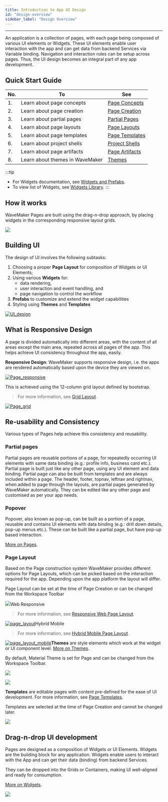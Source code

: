 ```yaml
---
title: Introduction to App UI Design
id: "design-overview"
sidebar_label: "Design Overview"
---
```

---

An application is a collection of pages, with each page being composed of various UI elements or Widgets. These UI elements enable user interaction with the app and can get data from backend Services via Variable binding. Navigation and interaction rules can be setup across pages. Thus, the UI design becomes an integral part of any app development.

## Quick Start Guide

|No.|To|See|
|---|---|---|
|1.|Learn about page concepts | [Page Concepts](/learn/app-development/ui-design/page-concepts)|
|2.|Learn about page creation|[Page Creation](/learn/app-development/ui-design/page-creation)|
|3.|Learn about partial pages|[Partial Pages](/learn/app-development/ui-design/page-concepts/partial-pages)|
|4.|Learn about page layouts|[Page Layouts](/learn/app-development/ui-design/page-concepts/page-layouts)|
|5.|Learn about page templates|[Page Templates](/learn/app-development/ui-design/page-concepts/page-templates)|
|6.|Learn about project shells| [Project Shells](/learn/app-development/ui-design/project-shells)|
|7.|Learn about page artifacts| [Page Artifacts](/learn/app-development/ui-design/page-artefacts)|
|8.|Learn about themes in WaveMaker|[Themes](/learn/app-development/ui-design/themes)|

:::tip
- For Widgets documentation, see [Widgets and Prefabs](/learn/app-development/widgets/ui-elements).   
- To view list of Widgets, see [Widgets Library](/learn/app-development/widgets/widget-library).
:::

## How it works

WaveMaker Pages are built using the drag-n-drop approach, by placing widgets in the corresponding responsive layout grids.  

[![](../../assets/UI_design-1.png)](../../assets/UI_design-1.png)

## Building UI

The design of UI involves the following subtasks:

1. Choosing a proper **Page Layout** for composition of Widgets or UI Elements;
2. Using various **Widgets** for:
    - data rendering,
    - user interaction and event handling, and
    - page navigation to control the workflow
3. **Prefabs** to customize and extend the widget capabilities
4. Styling using **Themes** and **Templates**

[![UI_design](../../assets/UI_design.png)](../../assets/UI_design.png)

## What is Responsive Design

A page is divided automatically into different areas, with the content of all areas except the main area, repeated across all pages of the app. This helps achieve UI consistency throughout the app, easily.

**Responsive Design**: WaveMaker supports responsive design, i.e. the apps are rendered automatically based upon the device they are viewed on. 

[![Page_responsive](../../assets/Page_responsive.png)](../../assets/Page_responsive.png) 

This is achieved using the 12-column grid layout defined by bootstrap.  

> For more information, see [Grid Layout](/learn/app-development/widgets/container/grid-layout/). 

[![Page_grid](../../assets/Page_grid.png)](../../assets/Page_grid.png)

## Re-usability and Consistency

Various types of Pages help achieve this consistency and reusability.

### Partial pages
Partial pages are reusable portions of a page, for repeatedly occurring UI elements with same data binding (e.g.: profile info, business card etc.). Partial page is built just like any other page, using any UI element and data binding. Partial page can also be built from templates and are always included within a page. The header, footer, topnav, leftnav and rightnav, when added to page through the layouts, are partial pages generated by WaveMaker automatically. They can be edited like any other page and customised as per your app needs.

### Popover
Popover, also known as pop-up, can be built as a portion of a page, reusable and contains UI elements with data binding (e.g.: drill down details, pop-up menus etc.). These can be built like a partial page, but have pop-up based interaction.

[More on Pages](/learn/app-development/ui-design/page-concepts/).

### Page Layout
Based on the Page construction system WaveMaker provides different options for Page Layouts, which can be picked based on the interaction required for the app. Depending upon the app platform the layout will differ.

Page Layout can be set at the time of Page Creation or can be changed from the Workspace Toolbar

[![](../../assets/layout_change.png)](../../assets/layout_change.png)Web Responsive

> For more information, see [Responsive Web Page Layout](/learn/responsive-web/web-ui-design/).

[![page_layout](../../assets/page_layout.png)](../../assets/page_layout.png)Hybrid Mobile

> For more information, see [Hybrid Mobile Page Layout](/learn/hybrid-mobile/mobile-page-concepts/).

[![page_layout_mobile](../../assets/page_layout_mobile.png)](../../assets/page_layout_mobile.png)**Themes** are style elements which work at the widget or UI component level. [More on Themes](/learn/app-development/ui-design/themes/).

By default, Material Theme is set for Page and can be changed from the Workspace Toolbar.

[![](../../assets/theme_change.png)](../../assets/theme_change.png)

[![](../../assets/theme_concept.png)](../../assets/theme_concept.png)

**Templates** are editable pages with content pre-defined for the ease of UI development. For more information, see [Page Templates](/learn/app-development/ui-design/page-concepts/page-templates/).

Templates are selected at the time of Page Creation and cannot be changed later.

[![](../../assets/template_concept.png)](../../assets/template_concept.png)

## Drag-n-drop UI development

Pages are designed as a composition of Widgets or UI Elements. Widgets are the building block for any application. Widgets enable users to interact with the App and can get their data (binding) from backend Services.

They can be dropped into the Grids or Containers, making UI well-aligned and ready for consumption.

[More on Widgets](/learn/app-development/widgets/ui-elements/).

[![](../../assets/widget_concept.png)](../../assets/widget_concept.png)




